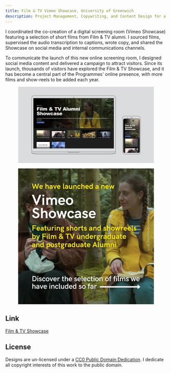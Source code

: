 ```yaml
---
title: Film & TV Vimeo Showcase, University of Greenwich
description: Project Management, Copywriting, and Content Design for a new digital screening room featuring a selection of films and show-reels by University of Greenwich alumni.
---
```


I coordinated the co-creation of a digital screening room (Vimeo Showcase) featuring a selection of short films from Film & TV alumni. I sourced films, supervised the audio transcription to captions, wrote copy, and shared the Showcase on social media and internal communications channels. 

To communicate the launch of this new online screening room, I designed social media content and delivered a campaign to attract visitors. Since its launch, thousands of visitors have explored the Film & TV Showcase, and it has become a central part of the Programmes' online presence, with more films and show-reels to be added each year.

<figure>
        <img src="assets/ftv/FTV_Alumni_Showcase_1.jpg" alt="Mockup of the Vimeo Showcase opened in a laptop and a mobile device beside it" loading="lazy">
    </figure>

<figure>
        <img src="assets/ftv/vimeo_social_media_post.png" alt="Social media post inviting people to visit the Vimeo SHowcase and describing that, by scrolling right, they learn about what films are featured in this space" loading="lazy">
    </figure>

## Link

[Film & TV Showcase](https://vimeo.com/showcase/8080646)

## License

Designs are un-licensed under a <a href="https://creativecommons.org/publicdomain/zero/1.0/" target="_blank" rel="noopener noreferrer">CC0 Public Domain Dedication</a>. I dedicate all copyright interests of this work to the public domain.